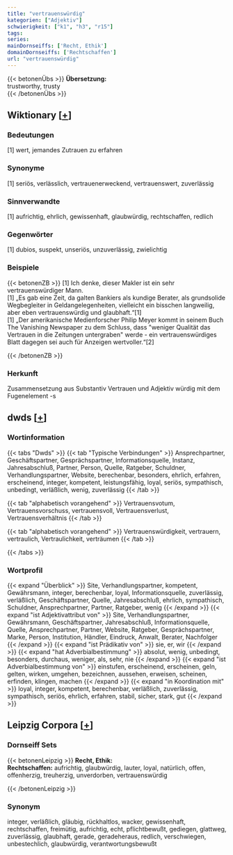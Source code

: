 ```yaml
---
title: "vertrauenswürdig"
kategorien: ["Adjektiv"]
schwierigkeit: ["k1", "h3", "r15"]
tags:
series:
mainDornseiffs: ['Recht, Ethik']
domainDornseiffs: ['Rechtschaffen']
url: "vertrauenswürdig"
---
```


{{< betonenÜbs >}}
**Übersetzung:**  
trustworthy, trusty  
{{< /betonenÜbs >}}

## Wiktionary [[+](https://de.wiktionary.org/wiki/vertrauenswürdig)]

### Bedeutungen
[1] wert, jemandes Zutrauen zu erfahren  

### Synonyme
[1] seriös, verlässlich, vertrauenerweckend, vertrauenswert, zuverlässig  

### Sinnverwandte
[1] aufrichtig, ehrlich, gewissenhaft, glaubwürdig, rechtschaffen, redlich  

### Gegenwörter
[1] dubios, suspekt, unseriös, unzuverlässig, zwielichtig  

### Beispiele
{{< betonenZB >}}
[1] Ich denke, dieser Makler ist ein sehr vertrauenswürdiger Mann.  
[1] „Es gab eine Zeit, da galten Bankiers als kundige Berater, als grundsolide Wegbegleiter in Geldangelegenheiten, vielleicht ein bisschen langweilig, aber eben vertrauenswürdig und glaubhaft.“[1]  
[1] „Der amerikanische Medienforscher Philip Meyer kommt in seinem Buch The Vanishing Newspaper zu dem Schluss, dass "weniger Qualität das Vertrauen in die Zeitungen untergraben" werde - ein vertrauenswürdiges Blatt dagegen sei auch für Anzeigen wertvoller.“[2]  

{{< /betonenZB >}}
### Herkunft
Zusammensetzung aus Substantiv Vertrauen und Adjektiv würdig mit dem Fugenelement -s  



## dwds [[+](https://www.dwds.de/wb/vertrauenswürdig)]

### Wortinformation
{{< tabs "Dwds" >}}
{{< tab "Typische Verbindungen" >}}
Ansprechpartner, Geschäftspartner, Gesprächspartner, Informationsquelle, Instanz, Jahresabschluß, Partner, Person, Quelle, Ratgeber, Schuldner, Verhandlungspartner, Website, berechenbar, besonders, ehrlich, erfahren, erscheinend, integer, kompetent, leistungsfähig, loyal, seriös, sympathisch, unbedingt, verläßlich, wenig, zuverlässig
{{< /tab >}}

{{< tab "alphabetisch vorangehend" >}}
Vertrauensvotum, Vertrauensvorschuss, vertrauensvoll, Vertrauensverlust, Vertrauensverhältnis
{{< /tab >}}

{{< tab "alphabetisch vorangehend" >}}
Vertrauenswürdigkeit, vertrauern, vertraulich, Vertraulichkeit, verträumen
{{< /tab >}}

{{< /tabs >}}

### Wortprofil
{{< expand "Überblick" >}} Site, Verhandlungspartner, kompetent, Gewährsmann, integer, berechenbar, loyal, Informationsquelle, zuverlässig, verläßlich, Geschäftspartner, Quelle, Jahresabschluß, ehrlich, sympathisch, Schuldner, Ansprechpartner, Partner, Ratgeber, wenig {{< /expand >}}
{{< expand "ist Adjektivattribut von" >}} Site, Verhandlungspartner, Gewährsmann, Geschäftspartner, Jahresabschluß, Informationsquelle, Quelle, Ansprechpartner, Partner, Website, Ratgeber, Gesprächspartner, Marke, Person, Institution, Händler, Eindruck, Anwalt, Berater, Nachfolger {{< /expand >}}
{{< expand "ist Prädikativ von" >}} sie, er, wir {{< /expand >}}
{{< expand "hat Adverbialbestimmung" >}} absolut, wenig, unbedingt, besonders, durchaus, weniger, als, sehr, nie {{< /expand >}}
{{< expand "ist Adverbialbestimmung von" >}} einstufen, erscheinend, erscheinen, geln, gelten, wirken, umgehen, bezeichnen, aussehen, erweisen, scheinen, erfinden, klingen, machen {{< /expand >}}
{{< expand "in Koordination mit" >}} loyal, integer, kompetent, berechenbar, verläßlich, zuverlässig, sympathisch, seriös, ehrlich, erfahren, stabil, sicher, stark, gut {{< /expand >}}

## Leipzig Corpora [[+](https://corpora.uni-leipzig.de/en/res?word=vertrauenswürdig&corpusId=deu_newscrawl-public_2018)]

### Dornseiff Sets
{{< betonenLeipzig >}}
**Recht, Ethik:**  
**Rechtschaffen:** aufrichtig, glaubwürdig, lauter, loyal, natürlich, offen, offenherzig, treuherzig, unverdorben, vertrauenswürdig  

{{< /betonenLeipzig >}}

### Synonym
integer, verläßlich, gläubig, rückhaltlos, wacker, gewissenhaft, rechtschaffen, freimütig, aufrichtig, echt, pflichtbewußt, gediegen, glattweg, zuverlässig, glaubhaft, gerade, geradeheraus, redlich, verschwiegen, unbestechlich, glaubwürdig, verantwortungsbewußt

